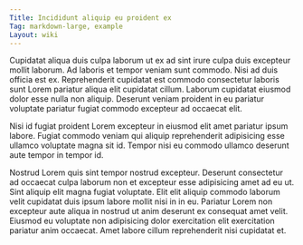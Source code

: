 ```yaml
---
Title: Incididunt aliquip eu proident ex
Tag: markdown-large, example
Layout: wiki
---
```

Cupidatat aliqua duis culpa laborum ut ex ad sint irure culpa duis excepteur mollit laborum. Ad laboris et tempor veniam sunt commodo. Nisi ad duis officia est ex. Reprehenderit cupidatat est commodo consectetur laboris sunt Lorem pariatur aliqua elit cupidatat cillum. Laborum cupidatat eiusmod dolor esse nulla non aliquip. Deserunt veniam proident in eu pariatur voluptate pariatur fugiat commodo excepteur ad occaecat elit.

Nisi id fugiat proident Lorem excepteur in eiusmod elit amet pariatur ipsum labore. Fugiat commodo veniam qui aliquip reprehenderit adipisicing esse ullamco voluptate magna sit id. Tempor nisi eu commodo ullamco deserunt aute tempor in tempor id.

Nostrud Lorem quis sint tempor nostrud excepteur. Deserunt consectetur ad occaecat culpa laborum non et excepteur esse adipisicing amet ad eu ut. Sint aliquip elit magna fugiat voluptate. Elit elit aliquip commodo laborum velit cupidatat duis ipsum labore mollit nisi in in eu. Pariatur Lorem non excepteur aute aliqua in nostrud ut anim deserunt ex consequat amet velit. Eiusmod eu voluptate non adipisicing dolor exercitation elit exercitation pariatur anim occaecat. Amet labore cillum reprehenderit nisi cupidatat et.